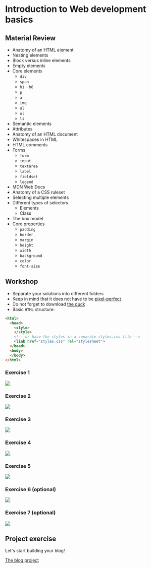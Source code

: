 # Introduction to Web development basics

## Material Review
- Anatomy of an HTML element
- Nesting elements
- Block versus inline elements
- Empty elements
- Core elements
  - `div`
  - `span`
  - `h1` - `h6`
  - `p`
  - `a`
  - `img`
  - `ul`
  - `ol`
  - `li`
- Semantic elements
- Attributes
- Anatomy of an HTML document
- Whitespaces in HTML
- HTML comments
- Forms
  - `form`
  - `input`
  - `textarea`
  - `label`
  - `fieldset`
  - `legend`
- MDN Web Docs
- Anatomy of a CSS ruleset
- Selecting multiple elements
- Different types of selectors
  - Elements
  - Class
- The box model
- Core properties
  - `padding`
  - `border`
  - `margin`
  - `height`
  - `width`
  - `background`
  - `color`
  - `font-size`

## Workshop
- Separate your solutions into different folders
- Keep in mind that it does not have to be [pixel-perfect](http://lmgtfy.com/?q=What+does+%22pixel+perfect%22+mean%3F)
- Do not forget to download [the duck](assets/the-duck.png)
- Basic `HTML` structure:
```html
<html>
  <head>
    <style>
    </style>
    <!-- or have the styles in a separate styles.css file -->
    <link href="styles.css" rel="stylesheet">
  </head>
  <body>
  </body>
</html>
```

### Exercise 1
![](assets/exercise-01.png)

### Exercise 2
![](assets/exercise-02.png)

### Exercise 3
![](assets/exercise-03.png)

### Exercise 4
![](assets/exercise-04.png)

### Exercise 5
![](assets/exercise-05.png)

### Exercise 6 (optional)
![](assets/exercise-06.png)

### Exercise 7 (optional)
![](assets/exercise-07.png)

## Project exercise
Let's start building your blog!

[The blog project](blog-project.md)
